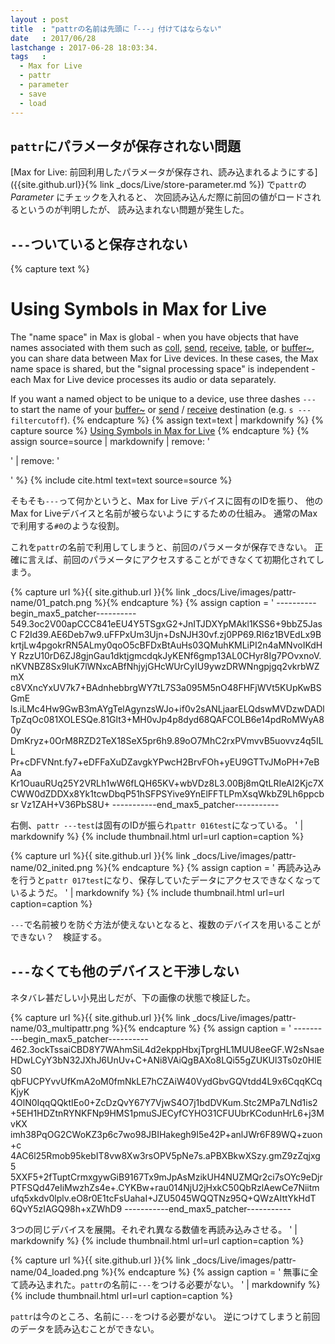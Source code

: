 ```yaml
---
layout : post
title  : "pattrの名前は先頭に「---」付けてはならない"
date   : 2017/06/28
lastchange : 2017-06-28 18:03:34.
tags   :
  - Max for Live
  - pattr
  - parameter
  - save
  - load
---
```


## `pattr`にパラメータが保存されない問題

[Max for Live: 前回利用したパラメータが保存され、読み込まれるようにする]({{site.github.url}}{% link _docs/Live/store-parameter.md %})
で`pattr`の *Parameter* にチェックを入れると、
次回読み込んだ際に前回の値がロードされるというのが判明したが、
読み込まれない問題が発生した。

## `---`ついていると保存されない

{% capture text %}
# Using Symbols in Max for Live

The "name space" in Max is global - when you have objects 
that have names associated with them such as 
[coll](https://docs.cycling74.com/max7/maxobject/coll), 
[send](https://docs.cycling74.com/max7/maxobject/send),
[receive](https://docs.cycling74.com/max7/maxobject/receive),
[table](https://docs.cycling74.com/max7/maxobject/table),
or [buffer~](https://docs.cycling74.com/max7/maxobject/buffer~),
you can share data between Max for Live devices.
In these cases, the Max name space is shared, but the "signal processing space" is independent - each Max for Live device processes its audio or data separately.

If you want a named object to be unique to a device, 
use three dashes `---` to start the name of your 
[buffer~](https://docs.cycling74.com/max7/maxobject/buffer~)
or [send](https://docs.cycling74.com/max7/maxobject/send)
/ [receive](https://docs.cycling74.com/max7/maxobject/receive)
 destination (e.g. `s ---filtercutoff`).
{% endcapture %}
{% assign text=text | markdownify %}
{% capture source %}
[Using Symbols in Max for Live](https://docs.cycling74.com/max7/vignettes/live_symbols)
{% endcapture %}
{% assign source=source | markdownify | remove: '<p>' | remove: '</p>' %}
{% include cite.html text=text source=source %}

そもそも`---`って何かというと、Max for Live デバイスに固有のIDを振り、
他のMax for Liveデバイスと名前が被らないようにするための仕組み。
通常のMaxで利用する`#0`のような役割。

これを`pattr`の名前で利用してしまうと、前回のパラメータが保存できない。
正確に言えば、前回のパラメータにアクセスすることができなくて初期化されてしまう。

{% capture url %}{{ site.github.url }}{% link _docs/Live/images/pattr-name/01_patch.png %}{% endcapture %}
{% assign caption = '
    ----------begin_max5_patcher----------
    549.3oc2V00apCCC841eEU4Y5TSgxG2+JnITJDXYpMAkl1KSS6+9bbZ5JasC
    F2Id39.AE6Deb7w9.uFFPxUm3Ujn+DsNJH30vf.zj0PP69.RI6z1BVEdLx9B
    krtjLw4pgokrRN5ALmy0qoO5cBFDxBtAuHs03QMuhKMLiPI2n4aMNvoIKdHY
    RzzU10rD6ZJ8gjnGau1dktjgmcdqkJyKENf6gmp13AL0CHyr8Ig7POvxnoV.
    nKVNBZ8Sx9IuK7lWNxcABfNhjyjGHcWUrCyIU9ywzDRWNngpjgq2vkrbWZmX
    c8VXncYxUV7k7+BAdnhebbrgWY7tL7S3a095M5nO48FHFjWVt5KUpKwBSGmE
    ls.iLMc4Hw9GwB3mAYgTelAgynzsWJo+if0v2sANLjaarELQdswMVDzwDADl
    TpZqOc081XOLESQe.81Glt3+MH0vJp4p8dyd68QAFCOLB6e14pdRoMWyA80y
    DmKryz+0OrM8RZD2TeX18SeX5pr6h9.89oO7MhC2rxPVmvvB5uovvz4q5ILL
    Pr+cDFVNnt.fy7+eDFFaXuDZavgkYPwcH2BrvFOh+yEU9GTTvJMoPH+7eBAa
    Kr1OuauRUq25Y2VRLh1wW6fLQH65KV+wbVDz8L3.00Bj8mQtLRIeAI2Kjc7X
    CWW0dZDDXx8Yk1tcwDbqP51hSFPSYive9YnElFFTLPmXsqWkbZ9Lh6ppcbsr
    Vz1ZAH+V36PbS8U+
    -----------end_max5_patcher-----------

右側、`pattr ---test`は固有のIDが振られ`pattr 016test`になっている。
' | markdownify %}
{% include thumbnail.html url=url caption=caption %}

{% capture url %}{{ site.github.url }}{% link _docs/Live/images/pattr-name/02_inited.png %}{% endcapture %}
{% assign caption = '
再読み込みを行うと`pattr 017test`になり、保存していたデータにアクセスできなくなっているようだ。
' | markdownify %}
{% include thumbnail.html url=url caption=caption %}

`---`で名前被りを防ぐ方法が使えないとなると、複数のデバイスを用いることができない？　検証する。

## `---`なくても他のデバイスと干渉しない

ネタバレ甚だしい小見出しだが、下の画像の状態で検証した。

{% capture url %}{{ site.github.url }}{% link _docs/Live/images/pattr-name/03_multipattr.png %}{% endcapture %}
{% assign caption = '
    ----------begin_max5_patcher----------
    462.3ockTssaiCBD8Y7WAhmSiL4d2ekppHbxjTprgHL1MUU8eeGF.W2sNsae
    HDwLCyY3bN32JXhJ6UnUv+C+ANi8VAiQgBAXo8LQi55gZUKUl3Ts0z0HlES0
    qbFUCPYvvUfKmA2oM0fmNkLE7hCZAiW40VydGbvGQVtdd4L9x6CqqKCqKjyK
    4OlN0IqqQQktIEo0+ZcDzQvY67Y7VjwS4O7j1bdDVKum.Stc2MPa7LNd1is2
    +5EH1HDZtnRYNKFNp9HMS1pmuSJECyfCYHO31CFUUbrKCodunHrL6+j3MvKX
    imh38PqOG2CWoKZ3p6c7wo98JBIHakegh9I5e42P+anlJWr6F89WQ+zuon+c
    4AC6l25Rmob95kebIT8vw8Xw3rsOPV5pNe7s.aPBXBkwXSzy.gmZ9zZqjxg5
    5XXF5+2fTuptCrmxgywGiB9167Tx9mJpAsMzikUH4NUZMQr2ci7sOYc9eDjr
    PTFSQd47eIiMwzhZs4e+.CYKBw+rau014NjU2jHxkC50QbRzlAewCe7Niitm
    ufq5xkdv0lplv.eO8r0E1tcFsUahaI+JZU5045WQQTNz95Q+QWzAIttYkHdT
    6QvY5zIAGQ98h+xZWhD9
    -----------end_max5_patcher-----------

3つの同じデバイスを展開。それぞれ異なる数値を再読み込みさせる。
' | markdownify %}
{% include thumbnail.html url=url caption=caption %}

{% capture url %}{{ site.github.url }}{% link _docs/Live/images/pattr-name/04_loaded.png %}{% endcapture %}
{% assign caption = '
無事に全て読み込まれた。`pattr`の名前に`---`をつける必要がない。
' | markdownify %}
{% include thumbnail.html url=url caption=caption %}

`pattr`は今のところ、名前に`---`をつける必要がない。
逆につけてしまうと前回のデータを読み込むことができない。
